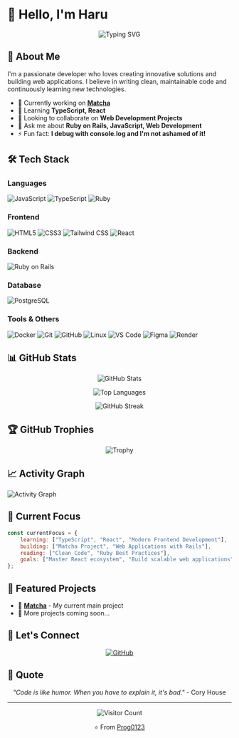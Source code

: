 # 👋 Hello, I'm Haru

<div align="center">
  
  ![Typing SVG](https://readme-typing-svg.herokuapp.com?font=Fira+Code&pause=1000&color=00D8FF&center=true&vCenter=true&width=435&lines=Full+Stack+Developer;Ruby+on+Rails+Enthusiast;Always+Learning+New+Things)
  
</div>

## 🚀 About Me

I'm a passionate developer who loves creating innovative solutions and building web applications. I believe in writing clean, maintainable code and continuously learning new technologies.

- 🔭 Currently working on **[Matcha](https://github.com/Prog0123/Matcha)**
- 🌱 Learning **TypeScript, React**
- 👯 Looking to collaborate on **Web Development Projects**
- 💬 Ask me about **Ruby on Rails, JavaScript, Web Development**
- ⚡ Fun fact: **I debug with console.log and I'm not ashamed of it!**

## 🛠️ Tech Stack

### Languages
![JavaScript](https://img.shields.io/badge/-JavaScript-F7DF1E?style=flat-square&logo=javascript&logoColor=black)
![TypeScript](https://img.shields.io/badge/-TypeScript-3178C6?style=flat-square&logo=typescript&logoColor=white)
![Ruby](https://img.shields.io/badge/-Ruby-CC342D?style=flat-square&logo=ruby&logoColor=white)

### Frontend
![HTML5](https://img.shields.io/badge/-HTML5-E34F26?style=flat-square&logo=html5&logoColor=white)
![CSS3](https://img.shields.io/badge/-CSS3-1572B6?style=flat-square&logo=css3&logoColor=white)
![Tailwind CSS](https://img.shields.io/badge/-Tailwind_CSS-38B2AC?style=flat-square&logo=tailwind-css&logoColor=white)
![React](https://img.shields.io/badge/-React-61DAFB?style=flat-square&logo=react&logoColor=black)

### Backend
![Ruby on Rails](https://img.shields.io/badge/-Ruby_on_Rails-CC0000?style=flat-square&logo=ruby-on-rails&logoColor=white)

### Database
![PostgreSQL](https://img.shields.io/badge/-PostgreSQL-336791?style=flat-square&logo=postgresql&logoColor=white)

### Tools & Others
![Docker](https://img.shields.io/badge/-Docker-2496ED?style=flat-square&logo=docker&logoColor=white)
![Git](https://img.shields.io/badge/-Git-F05032?style=flat-square&logo=git&logoColor=white)
![GitHub](https://img.shields.io/badge/-GitHub-181717?style=flat-square&logo=github&logoColor=white)
![Linux](https://img.shields.io/badge/-Linux-FCC624?style=flat-square&logo=linux&logoColor=black)
![VS Code](https://img.shields.io/badge/-VS_Code-007ACC?style=flat-square&logo=visual-studio-code&logoColor=white)
![Figma](https://img.shields.io/badge/-Figma-F24E1E?style=flat-square&logo=figma&logoColor=white)
![Render](https://img.shields.io/badge/-Render-46E3B7?style=flat-square&logo=render&logoColor=white)

## 📊 GitHub Stats

<div align="center">
  
  ![GitHub Stats](https://github-readme-stats.vercel.app/api?username=Prog0123&show_icons=true&theme=radical&hide_border=true)
  
  ![Top Languages](https://github-readme-stats.vercel.app/api/top-langs/?username=Prog0123&layout=compact&theme=radical&hide_border=true)
  
  ![GitHub Streak](https://github-readme-streak-stats.herokuapp.com/?user=Prog0123&theme=radical&hide_border=true)
  
</div>

## 🏆 GitHub Trophies

<div align="center">
  
  ![Trophy](https://github-profile-trophy.vercel.app/?username=Prog0123&theme=radical&no-frame=true&no-bg=false&margin-w=4)
  
</div>

## 📈 Activity Graph

![Activity Graph](https://github-readme-activity-graph.vercel.app/graph?username=Prog0123&theme=react-dark&hide_border=true)

## 🎯 Current Focus

```javascript
const currentFocus = {
    learning: ["TypeScript", "React", "Modern Frontend Development"],
    building: ["Matcha Project", "Web Applications with Rails"],
    reading: ["Clean Code", "Ruby Best Practices"],
    goals: ["Master React ecosystem", "Build scalable web applications"]
};
```

## 📝 Featured Projects

- 🎯 **[Matcha](https://github.com/Prog0123/Matcha)** - My current main project
- 🚀 More projects coming soon...

## 🤝 Let's Connect

<div align="center">
  
  [![GitHub](https://img.shields.io/badge/-GitHub-181717?style=for-the-badge&logo=github&logoColor=white)](https://github.com/Prog0123)
  
</div>

## 💭 Quote

<div align="center">
  
  *"Code is like humor. When you have to explain it, it's bad."* - Cory House
  
</div>

---

<div align="center">
  
  ![Visitor Count](https://visitor-badge.laobi.icu/badge?page_id=Prog0123.Prog0123)
  
  ⭐️ From [Prog0123](https://github.com/Prog0123)
  
</div>
